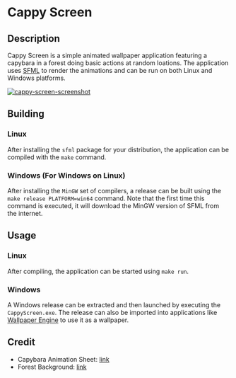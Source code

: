 # Cappy Screen

## Description
Cappy Screen is a simple animated wallpaper application featuring a capybara in a forest doing basic actions at random loations. The application uses [SFML](https://www.sfml-dev.org/) to render the animations and can be run on both Linux and Windows platforms.

[![cappy-screen-screenshot](https://tinypic.host/images/2024/08/01/image.md.png)](https://tinypic.host/image/cappy-screen-screenshot.D0UqL2)

## Building
### Linux
After installing the `sfml` package for your distribution, the application can be compiled with the `make` command.

### Windows (For Windows on Linux)
After installing the `MinGW` set of compilers, a release can be built using the `make release PLATFORM=win64` command. Note that the first time this command is executed, it will download the MinGW version of SFML from the internet.

## Usage
### Linux
After compiling, the application can be started using `make run`.

### Windows
A Windows release can be extracted and then launched by executing the `CappyScreen.exe`. The release can also be imported into applications like [Wallpaper Engine](https://store.steampowered.com/app/431960/Wallpaper_Engine/) to use it as a wallpaper.

## Credit
- Capybara Animation Sheet: [link](https://niffirggames.itch.io/charliethecapybara)
- Forest Background: [link](https://www.tumblr.com/namatnieks/175070642600/a-forest-background-i-made-for-coromon-the-game)
